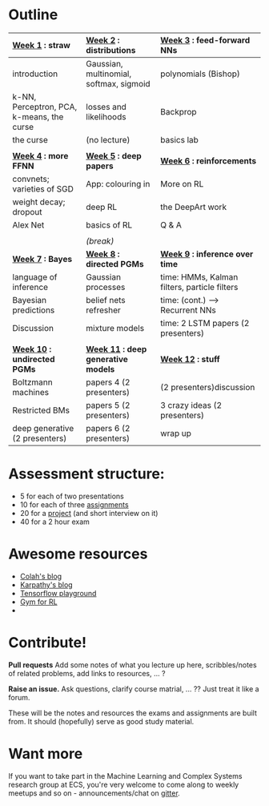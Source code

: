 # Outline

| [Week 1](https://github.com/garibaldu/comp421/tree/master/week1) : straw | [Week 2](https://github.com/garibaldu/comp421/tree/master/week2) : distributions | [Week 3](https://github.com/garibaldu/comp421/tree/master/week3) : feed-forward NNs | 
| :------------- | :------------ | :----- |
| introduction | Gaussian, multinomial, softmax, sigmoid | polynomials (Bishop) |
| k-NN, Perceptron, PCA, k-means, the curse | losses and likelihoods | Backprop | 
| the curse | (no lecture)| basics lab |
| | | |
| **[Week 4](https://github.com/garibaldu/comp421/tree/master/week4) : more FFNN** | **[Week 5](https://github.com/garibaldu/comp421/tree/master/week5) : deep papers** | **[Week 6](https://github.com/garibaldu/comp421/tree/master/week6) : reinforcements** | 
| convnets; varieties of SGD | App: colouring in | More on RL | 
| weight decay; dropout  | deep RL | the DeepArt work | 
| Alex Net | basics of RL | Q & A | 
|  | | | 
|| *(break)* ||
| **[Week 7](https://github.com/garibaldu/comp421/tree/master/week7) : Bayes** | **[Week 8](https://github.com/garibaldu/comp421/tree/master/week8) : directed PGMs** | **[Week 9](https://github.com/garibaldu/comp421/tree/master/week9) : inference over time** | 
| language of inference | Gaussian processes    | time: HMMs, Kalman filters, particle filters  | 
| Bayesian predictions  | belief nets refresher | time: (cont.) --> Recurrent NNs               | 
| Discussion            | mixture models        | time: 2 LSTM papers (2 presenters)            | 
|  | | | 
| **[Week 10](https://github.com/garibaldu/comp421/tree/master/week10) : undirected PGMs** | **[Week 11](https://github.com/garibaldu/comp421/tree/master/week11) : deep generative models** | **[Week 12](https://github.com/garibaldu/comp421/tree/master/week12) : stuff** | 
| Boltzmann machines | papers 4 (2 presenters) | (2 presenters)discussion | 
| Restricted BMs     | papers 5 (2 presenters) | 3 crazy ideas  (2 presenters)| 
| deep generative (2 presenters) | papers 6 (2 presenters) | wrap up | 


# Assessment structure:
   * 5 for each of two presentations
   * 10 for each of three [assignments](Assignments)
   * 20 for a [project](Assignments) (and short interview on it)
   * 40 for a 2 hour exam
 
# Awesome resources

* [Colah's blog](http://colah.github.io/)
* [Karpathy's blog](http://karpathy.github.io/)
* [Tensorflow playground](http://playground.tensorflow.org/)
* [Gym for RL](https://gym.openai.com/)
* 

# Contribute!

__Pull requests__ Add some notes of what you lecture up here, scribbles/notes of related problems, add links to resources, ... ?

__Raise an issue.__ Ask questions, clarify course matrial, ... ?? Just treat it like a forum.

These will be the notes and resources the exams and assignments are built from. It should (hopefully) serve as good study material.

# Want more
If you want to take part in the Machine Learning and Complex Systems research group at ECS, you're very welcome to come along to weekly meetups and so on - announcements/chat on [gitter](https://gitter.im/festivalvic/Lobby).

